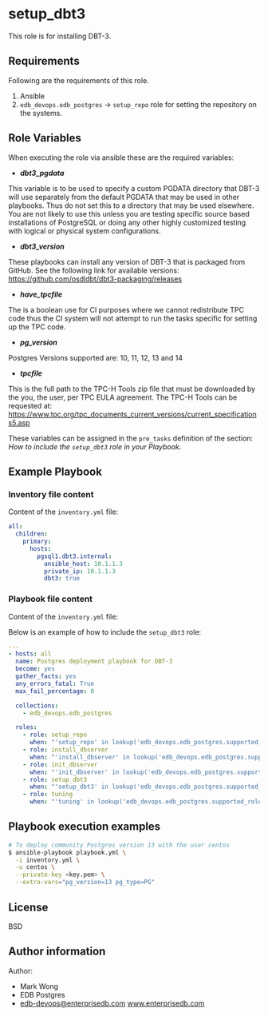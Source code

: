 # setup_dbt3

This role is for installing DBT-3.



## Requirements

Following are the requirements of this role.
  1. Ansible
  2. `edb_devops.edb_postgres` -> `setup_repo` role for setting the repository on
     the systems.

## Role Variables

When executing the role via ansible these are the required variables:

  * ***dbt3_pgdata***

  This variable is to be used to specify a custom PGDATA directory that DBT-3
  will use separately from the default PGDATA that may be used in other
  playbooks.  Thus do not set this to a directory that may be used elsewhere.
  You are not likely to use this unless you are testing specific source based
  installations of PostgreSQL or doing any other highly customized testing with
  logical or physical system configurations.

  * ***dbt3_version***

  These playbooks can install any version of DBT-3 that is packaged from GitHub.
  See the following link for available versions:
  https://github.com/osdldbt/dbt3-packaging/releases

  * ***have_tpcfile***

  The is a boolean use for CI purposes where we cannot redistribute TPC code
  thus the CI system will not attempt to run the tasks specific for setting up
  the TPC code.

  * ***pg_version***

  Postgres Versions supported are: 10, 11, 12, 13 and 14

  * ***tpcfile***

  This is the full path to the TPC-H Tools zip file that must be downloaded by
  the you, the user, per TPC EULA agreement.  The TPC-H Tools can be requested
  at:
  https://www.tpc.org/tpc_documents_current_versions/current_specifications5.asp

These variables can be assigned in the `pre_tasks` definition of the
section: *How to include the `setup_dbt3` role in your Playbook*.

## Example Playbook

### Inventory file content

Content of the `inventory.yml` file:

```yaml
all:
  children:
    primary:
      hosts:
        pgsql1.dbt3.internal:
          ansible_host: 10.1.1.3
          private_ip: 10.1.1.3
          dbt3: true
```

### Playbook file content

Content of the `inventory.yml` file:

Below is an example of how to include the `setup_dbt3` role:

```yaml
---
- hosts: all
  name: Postgres deployment playbook for DBT-3
  become: yes
  gather_facts: yes
  any_errors_fatal: True
  max_fail_percentage: 0

  collections:
    - edb_devops.edb_postgres

  roles:
    - role: setup_repo
      when: "'setup_repo' in lookup('edb_devops.edb_postgres.supported_roles', wantlist=True)"
    - role: install_dbserver
      when: "'install_dbserver' in lookup('edb_devops.edb_postgres.supported_roles', wantlist=True)"
    - role: init_dbserver
      when: "'init_dbserver' in lookup('edb_devops.edb_postgres.supported_roles', wantlist=True)"
    - role: setup_dbt3
      when: "'setup_dbt3' in lookup('edb_devops.edb_postgres.supported_roles', wantlist=True)"
    - role: tuning
      when: "'tuning' in lookup('edb_devops.edb_postgres.supported_roles', wantlist=True)"
```

## Playbook execution examples

```bash
# To deploy community Postgres version 13 with the user centos
$ ansible-playbook playbook.yml \
  -i inventory.yml \
  -u centos \
  --private-key <key.pem> \
  --extra-vars="pg_version=13 pg_type=PG"
```

## License

BSD

## Author information

Author:

  * Mark Wong
  * EDB Postgres
  * edb-devops@enterprisedb.com www.enterprisedb.com
